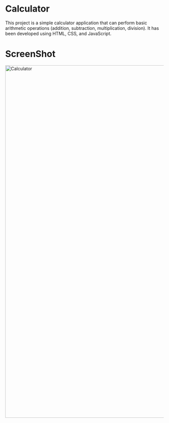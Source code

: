 # Calculator

This project is a simple calculator application that can perform basic arithmetic operations (addition, subtraction, multiplication, division). It has been developed using HTML, CSS, and JavaScript.

# ScreenShot

<img width="2177" height="1116" alt="Calculator" src="https://github.com/user-attachments/assets/e6f85ec4-11e3-48a5-83eb-03d57f4de6ce" />

